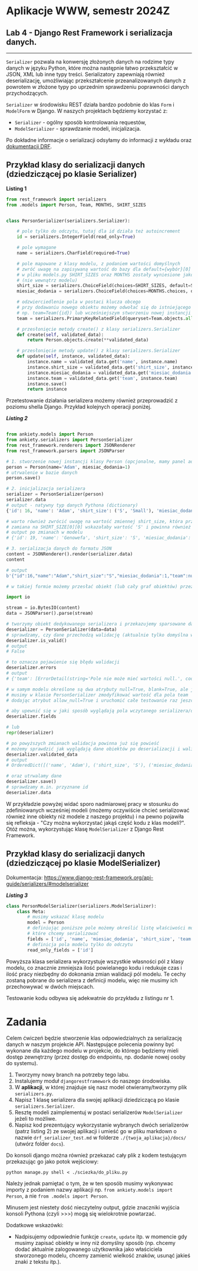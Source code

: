 # Aplikacje WWW, semestr 2024Z

## Lab 4 - Django Rest Framework i serializacja danych.
---


`Serializer` pozwala na konwersję złożonych danych na rodzime typy danych w języku Python, które można następnie łatwo przekształcić w JSON, XML lub inne typy treści. Serializatory zapewniają również deserializację, umożliwiając przekształcenie przeanalizowanych danych z powrotem w złożone typy po uprzednim sprawdzeniu poprawności danych przychodzących.

`Serializer` w środowisku REST działa bardzo podobnie do klas `Form` i `ModelForm` w Django. W naszych projektach będziemy korzystać z:

- `Serializer` - ogólny sposób kontrolowania requestów,
- `ModelSerializer` - sprawdzanie modeli, inicjalizacja.

Po dokładne informacje o serializacji odsyłamy do informacji z wykładu oraz [dokumentacji DRF](https://www.django-rest-framework.org/api-guide/serializers/).

## Przykład klasy do serializacji danych (dziedziczącej po klasie Serializer)

**__Listing 1__**
```python
from rest_framework import serializers
from .models import Person, Team, MONTHS, SHIRT_SIZES


class PersonSerializer(serializers.Serializer):

    # pole tylko do odczytu, tutaj dla id działa też autoincrement
    id = serializers.IntegerField(read_only=True)

    # pole wymagane
    name = serializers.CharField(required=True)

    # pole mapowane z klasy modelu, z podaniem wartości domyślnych
    # zwróć uwagę na zapisywaną wartość do bazy dla default={wybór}[0] oraz default={wybór}[0][0]
    # w pliku models.py SHIRT_SIZES oraz MONTHS zostały wyniesione jako stałe do poziomu zmiennych skryptu
    # (nie wewnątrz modelu)
    shirt_size = serializers.ChoiceField(choices=SHIRT_SIZES, default=SHIRT_SIZES[0][0])
    miesiac_dodania = serializers.ChoiceField(choices=MONTHS.choices, default=MONTHS.choices[0][0])

    # odzwierciedlenie pola w postaci klucza obcego
    # przy dodawaniu nowego obiektu możemy odwołać się do istniejącego poprzez inicjalizację nowego obiektu
    # np. team=Team({id}) lub wcześniejszym stworzeniu nowej instancji tej klasy
    team = serializers.PrimaryKeyRelatedField(queryset=Team.objects.all())

    # przesłonięcie metody create() z klasy serializers.Serializer
    def create(self, validated_data):
        return Person.objects.create(**validated_data)

    # przesłonięcie metody update() z klasy serializers.Serializer
    def update(self, instance, validated_data):
        instance.name = validated_data.get('name', instance.name)
        instance.shirt_size = validated_data.get('shirt_size', instance.shirt_size)
        instance.miesiac_dodania = validated_data.get('miesiac_dodania', instance.miesiac_dodania)
        instance.team = validated_data.get('team', instance.team)
        instance.save()
        return instance
```

Przetestowanie działania serializera możemy również przeprowadzić z poziomu shella Django. Przykład kolejnych operacji poniżej.

_**Listing 2**_
```python

from ankiety.models import Person
from ankiety.serializers import PersonSerializer
from rest_framework.renderers import JSONRenderer
from rest_framework.parsers import JSONParser

# 1. stworzenie nowej instancji klasy Person (opcjonalne, mamy panel admin do tego również)
person = Person(name='Adam', miesiac_dodania=1)
# utrwalenie w bazie danych
person.save()

# 2. inicjalizacja serializera
serializer = PersonSerializer(person)
serializer.data
# output - natywny typ danych Pythona (dictionary)
{'id': 16, 'name': 'Adam', 'shirt_size': ('S', 'Small'), 'miesiac_dodania': 1, 'team': None}

# warto również zwrócić uwagę na wartość zmiennej shirt_size, która przyjęła wartość jako krotkę (która została zamieniona na typ str), gdyż w modelu został domyślny wybór określony jako SHIRT_SIZE[0] co jest pierwszą krotką dla tej kolekcji o wartości ('S', 'Small')
# zamiana na SHIRT_SIZE[0][0] wskazałaby wartość 'S' i powinna również działać poprawnie dla modelu Person
# output po zmianach w modelu
# {'id': 19, 'name': 'Genowefa', 'shirt_size': 'S', 'miesiac_dodania': 1, 'team': None}

# 3. serializacja danych do formatu JSON
content = JSONRenderer().render(serializer.data)
content

# output
b'{"id":16,"name":"Adam","shirt_size":"S","miesiac_dodania":1,"team":null}'

# w takiej formie możemy przesłać obiekt (lub cały graf obiektów) przez sieć i po "drugiej stronie" dokonać deserializacji odtwarzając graf i stan obiektów

import io

stream = io.BytesIO(content)
data = JSONParser().parse(stream)

# tworzymy obiekt dedykowanego serializera i przekazujemy sparsowane dane
deserializer = PersonSerializer(data=data)
# sprawdzamy, czy dane przechodzą walidację (aktualnie tylko domyślna walidacja, dedykowana zostanie przedstawiona na kolejnych zajęciach)
deserializer.is_valid()
# output
# False

# to oznacza pojawienie się błędu walidacji
deserializer.errors
# output
# {'team': [ErrorDetail(string='Pole nie może mieć wartości null.', code='null')]}

# w samym modelu określone są dwa atrybuty null=True, blank=True, ale jak widać serializer nie bierze tego pod uwagę
# musimy w klasie PersonSerializer zmodyfikować wartość dla pola team
# dodając atrybut allow_null=True i uruchomić całe testowanie raz jeszcze

# aby upewnić się w jaki sposób wyglądają pola wczytanego serializera/deserializera, możemy wywołać zmienną deserializer.fields, aby wyświetlić te dane
deserializer.fields

# lub
repr(deserializer)

# po powyższych zmianach walidacja powinna już się powieść
# możemy sprawdzić jak wyglądają dane obiektów po deserializacji i walidacji
deserializer.validated_data
# output
# OrderedDict([('name', 'Adam'), ('shirt_size', 'S'), ('miesiac_dodania', 1), ('team', None)])

# oraz utrwalamy dane
deserializer.save()
# sprawdzamy m.in. przyznane id
deserializer.data
```


W przykładzie powyżej widać sporo nadmiarowej pracy w stosunku do zdefiniowanych wcześniej modeli (możemy oczywiście chcieć serializować również inne obiekty niż modele z naszego projektu) i na pewno pojawiła się refleksja  - "Czy można wykorzystać jakąś część kodu z klas modeli?". Otóż można, wykorzystując klasę `ModelSerializer` z Django Rest Framework.


## Przykład klasy do serializacji danych (dziedziczącej po klasie ModelSerializer)

Dokumentacja: https://www.django-rest-framework.org/api-guide/serializers/#modelserializer

_**Listing 3**_
```python
class PersonModelSerializer(serializers.ModelSerializer):
    class Meta:
        # musimy wskazać klasę modelu
        model = Person
        # definiując poniższe pole możemy określić listę właściwości modelu,
        # które chcemy serializować
        fields = ['id', 'name', 'miesiac_dodania', 'shirt_size', 'team']
        # definicja pola modelu tylko do odczytu
        read_only_fields = ['id']
```

Powyższa klasa serializera wykorzystuje wszystkie własności pól z klasy modelu, co znacznie zmniejsza ilość powielanego kodu i redukuje czas i ilość pracy niezbędny do dokonania zmian walidacji pól modelu. Te cechy zostaną pobrane do serializera z definicji modelu, więc nie musimy ich przechowywać w dwóch miejscach.

Testowanie kodu odbywa się adekwatnie do przykładu z listingu nr 1.


# Zadania

Celem ćwiczeń będzie stworzenie klas odpowiedzialnych za serializację danych w naszym projekcie API. Następujące polecenia powinny być wykonane dla każdego modelu w projekcie, do którego będziemy mieli dostęp zewnętrzny (przez dostęp do endpointu, np. dodanie nowej osoby do systemu).


1. Tworzymy nowy branch na potrzeby tego labu.
2. Instalujemy moduł `djangorestframework` do naszego środowiska.
3. W **aplikacji**, w której znajduje się nasz model otwieramy/tworzymy plik `serializers.py`.
4. Napisz 1 klasę serializera dla swojej aplikacji dziedziczącą po klasie `serializers.Serializer`.
5. Resztę modeli zaimplementuj w postaci serializerów `ModelSerializer` jeżeli to możliwe.
6. Napisz kod prezentujący wykorzystanie wybranych dwóch serializerów (patrz listing 2) ze swojej aplikacji i umieść go w pliku markdown o nazwie `drf_serializer_test.md` w folderze `./{twoja_aplikacja}/docs/` (utwórz folder `docs`).

Do konsoli django można również przekazać cały plik z kodem testującym przekazując go jako potok wejściowy:
```console
python manage.py shell < ./sciezka/do_pliku.py
```
Należy jednak pamiętać o tym, że w ten sposób musimy wykonywac importy z podaniem nazwy aplikacji np. `from ankiety.models import Person`, a nie `from .models import Person`.

Minusem jest niestety dość nieczytelny output, gdzie znaczniki wyjścia konsoli Pythona (czyli >>>) mogą się wielokrotnie powtarzać.


Dodatkowe wskazówki:

* Nadpisujemy odpowiednie funkcje `create`, `update` itp. w momencie gdy musimy zapisać obiekty w inny niż domyślny sposób (np. chcemy dodać aktualnie zalogowanego użytkownika jako właściciela stworzonego modelu, chcemy zamienić wielkość znaków, usunąć jakieś znaki z tekstu itp.).
